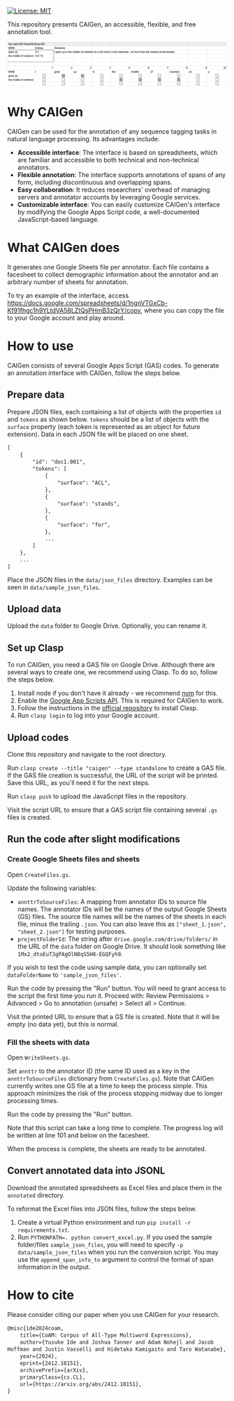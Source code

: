 [![License: MIT](https://img.shields.io/badge/License-MIT-yellow.svg)](LICENSE)

This repository presents CAIGen, an accessible, flexible, and free annotation tool.

![Interface](img/interface.png)

# Why CAIGen

CAIGen can be used for the annotation of any sequence tagging tasks in natural language processing. Its advantages include:

- **Accessible interface**: The interface is based on spreadsheets, which are familiar and accessible to both technical and non-technical annotators.
- **Flexible annotation**: The interface supports annotations of spans of any form, including discontinuous and overlapping spans.
- **Easy collaboration**: It reduces researchers' overhead of managing servers and annotator accounts by leveraging Google services.
- **Customizable interface**: You can easily customize CAIGen's interface by modifying the Google Apps Script code, a well-documented JavaScript-based language.

# What CAIGen does

It generates one Google Sheets file per annotator. Each file contains a facesheet to collect demographic information about the annotator and an arbitrary number of sheets for annotation.

To try an example of the interface, access https://docs.google.com/spreadsheets/d/1ngnVTGxCb-Kf91fhgc1h9YLtdVA58LZtQsPHmB3zQrY/copy, where you can copy the file to your Google account and play around.

# How to use

CAIGen consists of several Google Apps Script (GAS) codes. To generate an annotation interface with CAIGen, follow the steps below.

## Prepare data

Prepare JSON files, each containing a list of objects with the properties `id` and `tokens` as shown below. `tokens` should be a list of objects with the `surface` property (each token is represented as an object for future extension). Data in each JSON file will be placed on one sheet.
<!-- In JavaScript terminology, "list" is "array". But probably the users of CAIGen are more familiar with Python terminology. -->

```
[
    {
        "id": "doc1.001",
        "tokens": [
            {
                "surface": "ACL",
            },
            {
                "surface": "stands",
            },
            {
                "surface": "for",
            },
            ...
        ]
    },
    ...
]
```

<!-- Not yet implemented -->
<!-- When using pre-annotated data, the tag should denote the i`ndices of the spans the token belongs to. For example, `1` denotes that the token belongs to the first span in the sentence. If the token belongs to multiple spans, concatenate numbers with semicolons, like `1;2`.
```
"tokens": [
    {
        "surface": "ACL",
        "tag": ""
    },
    {
        "surface": "stands",
        "tag": "1"
    },
    ...
``` -->

Place the JSON files in the `data/json_files` directory. Examples can be seen in `data/sample_json_files`.

## Upload data

Upload the `data` folder to Google Drive. Optionally, you can rename it.

## Set up Clasp

To run CAIGen, you need a GAS file on Google Drive. Although there are several ways to create one, we recommend using Clasp. To do so, follow the steps below.

1. Install node if you don't have it already - we recommend [nvm](https://github.com/nvm-sh/nvm) for this.
2. Enable the [Google App Scripts API](https://script.google.com/home/usersettings). This is required for CAIGen to work.
3. Follow the instructions in the [official repository](https://github.com/google/clasp) to install Clasp.
4. Run `clasp login` to log into your Google account.

## Upload codes

Clone this repository and navigate to the root directory.

Run `clasp create --title "caigen" --type standalone` to create a GAS file. If the GAS file creation is successful, the URL of the script will be printed. Save this URL, as you'll need it for the next steps.

Run `clasp push` to upload the JavaScript files in the repository.

Visit the script URL to ensure that a GAS script file containing several `.gs` files is created.

## Run the code after slight modifications

### Create Google Sheets files and sheets

Open `CreateFiles.gs`.

Update the following variables:

- `annttrToSourceFiles`: A mapping from annotator IDs to source file names. The annotator IDs will be the names of the output Google Sheets (GS) files. The source file names will be the names of the sheets in each file, minus the trailing `.json`. You can also leave this as `["sheet_1.json", "sheet_2.json"]` for testing purposes.
- `projectFolderId`: The string after `drive.google.com/drive/folders/` in the URL of the `data` folder on Google Drive. It should look something like `1Mx2_dtoEuT3gPAgOlN8qS5H8-EGQFyh9`.

If you wish to test the code using sample data, you can optionally set `dataFolderName` to `'sample_json_files'`.

Run the code by pressing the "Run" button. You will need to grant access to the script the first time you run it. Proceed with: Review Permissions > Advanced > Go to annotation (unsafe) > Select all > Continue.

Visit the printed URL to ensure that a GS file is created. Note that it will be empty (no data yet), but this is normal.

### Fill the sheets with data

Open `WriteSheets.gs`.

Set `annttr` to the annotator ID (the same ID used as a key in the `annttrToSourceFiles` dictionary from `CreateFiles.gs`). Note that CAIGen currently writes one GS file at a time to keep the process simple. This approach minimizes the risk of the process stopping midway due to longer processing times.

Run the code by pressing the "Run" button.

Note that this script can take a long time to complete. The progress log will be written at line 101 and below on the facesheet.

When the process is complete, the sheets are ready to be annotated.

## Convert annotated data into JSONL

Download the annotated spreadsheets as Excel files and place them in the `annotated` directory.

To reformat the Excel files into JSON files, follow the steps below.

1. Create a virtual Python environment and run `pip install -r requirements.txt`.
1. Run `PYTHONPATH=. python convert_excel.py`. If you used the sample folder/files `sample_json_files`, you will need to specify `-p data/sample_json_files` when you run the conversion script.  You may use the `append_span_info_to` argument to control the format of span information in the output.

# How to cite

Please consider citing our paper when you use CAIGen for your research.

```
@misc{ide2024coam,
    title={CoAM: Corpus of All-Type Multiword Expressions},
    author={Yusuke Ide and Joshua Tanner and Adam Nohejl and Jacob Hoffman and Justin Vasselli and Hidetaka Kamigaito and Taro Watanabe},
    year={2024},
    eprint={2412.18151},
    archivePrefix={arXiv},
    primaryClass={cs.CL},
    url={https://arxiv.org/abs/2412.18151},
}
```
